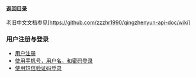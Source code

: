 #### [返回目录](README.md)

老旧中文文档参见[https://github.com/zzzhr1990/qingzhenyun-api-doc/wiki]

### 用户注册与登录
* [用户注册](010.001.%E7%94%A8%E6%88%B7%E6%B3%A8%E5%86%8C.md)
* [使用手机号，用户名，和密码登录](010.010.%E4%BD%BF%E7%94%A8%E6%89%8B%E6%9C%BA%E5%8F%B7%EF%BC%8C%E7%94%A8%E6%88%B7%E5%90%8D%EF%BC%8C%E5%92%8C%E5%AF%86%E7%A0%81%E7%99%BB%E5%BD%95.md)
* [使用短信验证码登录](010.010.%E4%BD%BF%E7%94%A8%E7%9F%AD%E4%BF%A1%E9%AA%8C%E8%AF%81%E7%A0%81%E7%99%BB%E5%BD%95.md)


